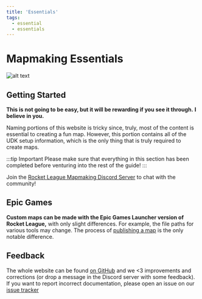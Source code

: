 ```yaml
---
title: 'Essentials'
tags:
  - essential
  - essentials
---
```


# Mapmaking Essentials

![alt text](/images/udk/essential/dangerous.png "Also dangerous to take this")

## Getting Started

**This is not going to be easy, but it will be rewarding if you see it through.**
**I believe in you.**

Naming portions of this website is tricky since, truly, most of the content is essential to creating a fun map. However, this portion contains all of the UDK setup information, which is the only thing that is truly required to create maps.

:::tip Important
Please make sure that everything in this section has been completed before venturing into the rest of the guide!
:::

Join the [Rocket League Mapmaking Discord Server](https://discord.gg/PWu3ZWa) to chat with the community!

## Epic Games

**Custom maps can be made with the Epic Games Launcher version of Rocket League,** with only slight differences. For example, the file paths for various tools may change. The process of [publishing a map](../guide/multiplayer/publishing.md) is the only notable difference.

## Feedback

The whole website can be found [on GitHub](https://github.com/RocketLeagueMapmaking/RL-docs) and we <3 improvements and corrections (or drop a message in the Discord server with some feedback). If you want to report incorrect documentation, please open an issue on our [issue tracker](https://github.com/RocketLeagueMapmaking/RL-docs/issues)
